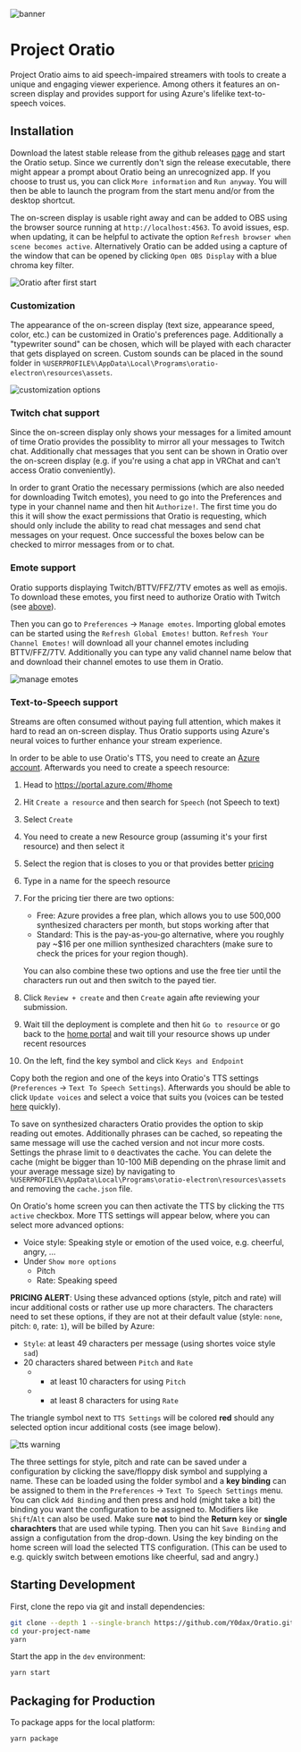 ![banner](./assets/OratioBanner.png)

# Project Oratio

Project Oratio aims to aid speech-impaired streamers with tools to create
a unique and engaging viewer experience.
Among others it features an on-screen display and provides support for using
Azure's lifelike text-to-speech voices.

## Installation

Download the latest stable release from the github releases
[page](https://github.com/omgitsmoe/Oratio/releases) and start
the Oratio setup.
Since we currently don't sign the release executable, there might appear a prompt
about Oratio being an unrecognized app. If you choose to trust us,
you can click `More information` and `Run anyway`.
You will then be able to launch the program from the start menu
and/or from the desktop shortcut.

The on-screen display is usable right away and can be added to OBS using
the browser source running at `http://localhost:4563`.
To avoid issues, esp. when updating, it can be helpful to activate the option
`Refresh browser when scene becomes active`.
Alternatively Oratio can be added using a capture of the window that can be
opened by clicking `Open OBS Display` with a blue chroma key filter.

![Oratio after first start](https://user-images.githubusercontent.com/60219950/197669598-38a1e401-97f5-4cb0-a62a-7c11c60a0309.png)

### Customization

The appearance of the on-screen display (text size, appearance speed, color, etc.) can be
customized in Oratio's preferences page.
Additionally a "typewriter sound" can be chosen, which will be played with each character
that gets displayed on screen.
Custom sounds can be placed in the sound folder in
`%USERPROFILE%\AppData\Local\Programs\oratio-electron\resources\assets`.

![customization options](https://user-images.githubusercontent.com/60219950/197669696-25012de0-130b-4553-b23d-592e00275ec9.png)

### Twitch chat support

Since the on-screen display only shows your messages for a limited amount of time
Oratio provides the possiblity to mirror all your messages to Twitch chat.
Additionally chat messages that you sent can be shown in Oratio over the on-screen display
(e.g. if you're using a chat app in VRChat and can't access Oratio conveniently).

In order to grant Oratio the necessary permissions (which are also needed for downloading
Twitch emotes), you need to go into the Preferences and type in your channel name
and then hit `Authorize!`.
The first time you do this it will show the exact permissions that Oratio is requesting,
which should only include the ability to read chat messages and send chat messages on
your request.
Once successful the boxes below can be checked to mirror messages from or to chat.

### Emote support

Oratio supports displaying Twitch/BTTV/FFZ/7TV emotes as well as emojis.
To download these emotes, you first need to authorize Oratio with Twitch
(see [above](#Twitch-chat-support)).

Then you can go to `Preferences` -> `Manage emotes`.
Importing global emotes can be started using the `Refresh Global Emotes!` button.
`Refresh Your Channel Emotes!` will download all your channel emotes including BTTV/FFZ/7TV.
Additionally you can type any valid channel name below that and download their channel emotes
to use them in Oratio.

![manage emotes](https://user-images.githubusercontent.com/60219950/197672122-85f4e513-90bd-4f1d-bb17-37a885008360.png)

### Text-to-Speech support

Streams are often consumed without paying full attention, which makes it hard to
read an on-screen display.
Thus Oratio supports using Azure's neural voices to further enhance your stream experience.

In order to be able to use Oratio's TTS, you need to create an [Azure account](https://azure.microsoft.com/free/).
Afterwards you need to create a speech resource:

1. Head to https://portal.azure.com/#home
2. Hit `Create a resource` and then search for `Speech` (not Speech to text)
3. Select `Create`
4. You need to create a new Resource group (assuming it's your first resource) and then select it
5. Select the region that is closes to you or that provides better [pricing](https://go.microsoft.com/fwlink/?linkid=2100053)
6. Type in a name for the speech resource
7. For the pricing tier there are two options:
   - Free: Azure provides a free plan, which allows you to use 500,000 synthesized characters per month,
     but stops working after that
   - Standard: This is the pay-as-you-go alternative, where you roughly pay ~$16 per one million
     synthesized charachters (make sure to check the prices for your region though).
   
   You can also combine these two options and use the free tier until the characters run out and
   then switch to the payed tier.
8. Click `Review + create` and then `Create` again afte reviewing your submission.
9. Wait till the deployment is complete and then hit `Go to resource` or go back to
   the [home portal](https://portal.azure.com/#home) and wait till your resource shows
   up under recent resources
10. On the left, find the key symbol and click `Keys and Endpoint`

Copy both the region and one of the keys into Oratio's TTS settings
(`Preferences` -> `Text To Speech Settings`).
Afterwards you should be able to click `Update voices` and select a voice that suits you
(voices can be tested [here](https://azure.microsoft.com/products/cognitive-services/text-to-speech/#features)
quickly).

To save on synthesized characters Oratio provides the option to skip reading out emotes.
Additionally phrases can be cached, so repeating the same message will use the cached version
and not incur more costs. Settings the phrase limit to `0` deactivates the cache.
You can delete the cache (might be bigger than 10-100 MiB depending on the phrase limit and your
average message size) by navigating to `%USERPROFILE%\AppData\Local\Programs\oratio-electron\resources\assets`
and removing the `cache.json` file.

On Oratio's home screen you can then activate the TTS by clicking the `TTS active` checkbox.
More TTS settings will appear below, where you can select more advanced options:

- Voice style: Speaking style or emotion of the used voice, e.g. cheerful, angry, ...
- Under `Show more options`
  - Pitch
  - Rate: Speaking speed

**PRICING ALERT**: Using these advanced options (style, pitch and rate) will incur additional costs
or rather use up more characters. The characters need to set these options, if they are not at
their default value (style: `none`, pitch: `0`, rate: `1`), will be billed by Azure:

- `Style`: at least 49 characters per message (using shortes voice style `sad`)
- 20 characters shared between `Pitch` and `Rate`
  - + at least 10 characters for using `Pitch`
  - + at least  8 characters for using `Rate`

The triangle symbol next to `TTS Settings` will be colored **red** should any selected
option incur additional costs (see image below).

![tts warning](https://user-images.githubusercontent.com/60219950/197678547-f49cfbcb-498f-46a5-a14f-f87a8cb1e4d6.png)

The three settings for style, pitch and rate can be saved under a configuration
by clicking the save/floppy disk symbol and supplying a name.
These can be loaded using the folder symbol and a **key binding** can be assigned to them
in the `Preferences` -> `Text To Speech Settings` menu.
You can click `Add Binding` and then press and hold (might take a bit) the binding you want
the configuration to be assigned to. Modifiers like `Shift`/`Alt` can also be used.
Make sure **not** to bind the **Return** key or **single charachters** that are used while typing.
Then you can hit `Save Binding` and assign a configutation from the drop-down.
Using the key binding on the home screen will load the selected TTS configuration.
(This can be used to e.g. quickly switch between emotions like cheerful, sad and angry.)

## Starting Development

First, clone the repo via git and install dependencies:

```bash
git clone --depth 1 --single-branch https://github.com/Y0dax/Oratio.git your-project-name
cd your-project-name
yarn
```

Start the app in the `dev` environment:

```bash
yarn start
```

## Packaging for Production

To package apps for the local platform:

```bash
yarn package
```
